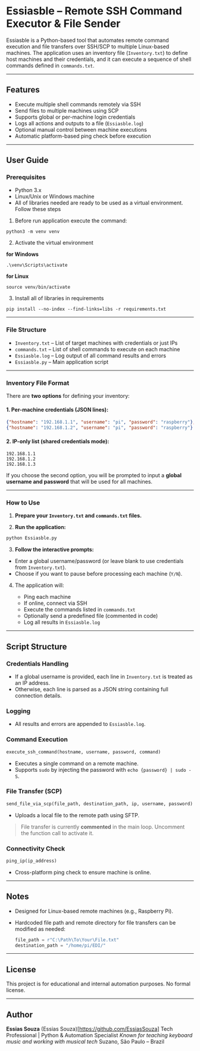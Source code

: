 # Essiasble – Remote SSH Command Executor & File Sender

Essiasble is a Python-based tool that automates remote command execution and file transfers over SSH/SCP to multiple Linux-based machines. The application uses an inventory file (`Inventory.txt`) to define host machines and their credentials, and it can execute a sequence of shell commands defined in `commands.txt`.

---

## Features

* Execute multiple shell commands remotely via SSH
* Send files to multiple machines using SCP
* Supports global or per-machine login credentials
* Logs all actions and outputs to a file (`Essiasble.log`)
* Optional manual control between machine executions
* Automatic platform-based ping check before execution

---

## User Guide

### Prerequisites

* Python 3.x
* Linux/Unix or Windows machine
* All of libraries needed are ready to be used as a virtual environment. Follow these steps

1. Before run application execute the command:

```
python3 -m venv venv
```

2. Activate the virtual environment

**for Windows**
```
.\venv\Scripts\activate
```

**for Linux**
```
source venv/bin/activate 
```

3. Install all of libraries in requirements

```
pip install --no-index --find-links=libs -r requirements.txt
```

---

### File Structure

* `Inventory.txt` – List of target machines with credentials or just IPs
* `commands.txt` – List of shell commands to execute on each machine
* `Essiasble.log` – Log output of all command results and errors
* `Essiasble.py` – Main application script

---

### Inventory File Format

There are **two options** for defining your inventory:

#### 1. Per-machine credentials (JSON lines):

```json
{"hostname": "192.168.1.1", "username": "pi", "password": "raspberry"},
{"hostname": "192.168.1.2", "username": "pi", "password": "raspberry"}
```

#### 2. IP-only list (shared credentials mode):

```
192.168.1.1
192.168.1.2
192.168.1.3
```

If you choose the second option, you will be prompted to input a **global username and password** that will be used for all machines.

---

### How to Use

1. **Prepare your `Inventory.txt` and `commands.txt` files.**

2. **Run the application:**

```bash
python Essiasble.py
```

3. **Follow the interactive prompts:**

* Enter a global username/password (or leave blank to use credentials from `Inventory.txt`).
* Choose if you want to pause before processing each machine (`Y/N`).

4. The application will:

   * Ping each machine
   * If online, connect via SSH
   * Execute the commands listed in `commands.txt`
   * Optionally send a predefined file (commented in code)
   * Log all results in `Essiasble.log`

---

## Script Structure

### Credentials Handling

* If a global username is provided, each line in `Inventory.txt` is treated as an IP address.
* Otherwise, each line is parsed as a JSON string containing full connection details.

### Logging

* All results and errors are appended to `Essiasble.log`.

### Command Execution

```python
execute_ssh_command(hostname, username, password, command)
```

* Executes a single command on a remote machine.
* Supports `sudo` by injecting the password with `echo {password} | sudo -S`.

### File Transfer (SCP)

```python
send_file_via_scp(file_path, destination_path, ip, username, password)
```

* Uploads a local file to the remote path using SFTP.

> File transfer is currently **commented** in the main loop. Uncomment the function call to activate it.

### Connectivity Check

```python
ping_ip(ip_address)
```

* Cross-platform ping check to ensure machine is online.

---

## Notes

* Designed for Linux-based remote machines (e.g., Raspberry Pi).
* Hardcoded file path and remote directory for file transfers can be modified as needed:

  ```python
  file_path = r"C:\Path\To\Your\File.txt"
  destination_path = "/home/pi/EDI/"
  ```

---

## License

This project is for educational and internal automation purposes. No formal license.

---

## Author

**Essias Souza** (Essias Souza)[https://github.com/EssiasSouza]
Tech Professional | Python & Automation Specialist
*Known for teaching keyboard music and working with musical tech*
Suzano, São Paulo – Brazil

